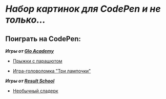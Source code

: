 # _Набор картинок для CodePen и не только..._
  
## Поиграть на CodePen:

***Игры от [Glo Academy](https://glo.academy/)***

- [Прыжки с парашютом](https://codepen.io/slesareva-gala/full/GROXJpZ)

- [Игра-головоломка "Три лампочки"](https://codepen.io/slesareva-gala/full/zYPRKYV)

***Игры от [Result School](https://result.school/)***
- [Необычный сладерк](https://codepen.io/slesareva-gala/full/dyejqQz)
